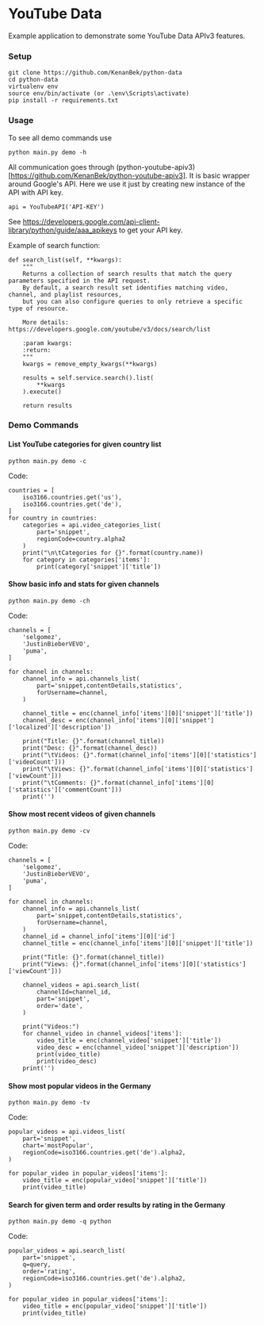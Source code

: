 # YouTube Data

Example application to demonstrate some YouTube Data APIv3 features.

### Setup

    git clone https://github.com/KenanBek/python-data
    cd python-data
    virtualenv env
    source env/bin/activate (or .\env\Scripts\activate)
    pip install -r requirements.txt

### Usage

To see all demo commands use

    python main.py demo -h

All communication goes through (python-youtube-apiv3)[https://github.com/KenanBek/python-youtube-apiv3].
It is basic wrapper around Google's API. Here we use it just by creating new instance of the API with API key.

    api = YouTubeAPI('API-KEY')

See https://developers.google.com/api-client-library/python/guide/aaa_apikeys to get your API key.

Example of search function:

    def search_list(self, **kwargs):
        """
        Returns a collection of search results that match the query parameters specified in the API request. 
        By default, a search result set identifies matching video, channel, and playlist resources, 
        but you can also configure queries to only retrieve a specific type of resource.

        More details: https://developers.google.com/youtube/v3/docs/search/list

        :param kwargs: 
        :return: 
        """
        kwargs = remove_empty_kwargs(**kwargs)

        results = self.service.search().list(
            **kwargs
        ).execute()

        return results

### Demo Commands

#### List YouTube categories for given country list

    python main.py demo -c

Code:

    countries = [
        iso3166.countries.get('us'),
        iso3166.countries.get('de'),
    ]
    for country in countries:
        categories = api.video_categories_list(
            part='snippet',
            regionCode=country.alpha2
        )
        print("\n\tCategories for {}".format(country.name))
        for category in categories['items']:
            print(category['snippet']['title'])

#### Show basic info and stats for given channels

    python main.py demo -ch

Code:

    channels = [
        'selgomez',
        'JustinBieberVEVO',
        'puma',
    ]

    for channel in channels:
        channel_info = api.channels_list(
            part='snippet,contentDetails,statistics',
            forUsername=channel,
        )

        channel_title = enc(channel_info['items'][0]['snippet']['title'])
        channel_desc = enc(channel_info['items'][0]['snippet']['localized']['description'])

        print("Title: {}".format(channel_title))
        print("Desc: {}".format(channel_desc))
        print("\tVideos: {}".format(channel_info['items'][0]['statistics']['videoCount']))
        print("\tViews: {}".format(channel_info['items'][0]['statistics']['viewCount']))
        print("\tComments: {}".format(channel_info['items'][0]['statistics']['commentCount']))
        print('')

#### Show most recent videos of given channels

    python main.py demo -cv

Code:

    channels = [
        'selgomez',
        'JustinBieberVEVO',
        'puma',
    ]

    for channel in channels:
        channel_info = api.channels_list(
            part='snippet,contentDetails,statistics',
            forUsername=channel,
        )
        channel_id = channel_info['items'][0]['id']
        channel_title = enc(channel_info['items'][0]['snippet']['title'])

        print("Title: {}".format(channel_title))
        print("Views: {}".format(channel_info['items'][0]['statistics']['viewCount']))

        channel_videos = api.search_list(
            channelId=channel_id,
            part='snippet',
            order='date',
        )

        print("Videos:")
        for channel_video in channel_videos['items']:
            video_title = enc(channel_video['snippet']['title'])
            video_desc = enc(channel_video['snippet']['description'])
            print(video_title)
            print(video_desc)
        print('')

#### Show most popular videos in the Germany

    python main.py demo -tv

Code:

    popular_videos = api.videos_list(
        part='snippet',
        chart='mostPopular',
        regionCode=iso3166.countries.get('de').alpha2,
    )

    for popular_video in popular_videos['items']:
        video_title = enc(popular_video['snippet']['title'])
        print(video_title)

#### Search for given term and order results by rating in the Germany

    python main.py demo -q python

Code:

    popular_videos = api.search_list(
        part='snippet',
        q=query,
        order='rating',
        regionCode=iso3166.countries.get('de').alpha2,
    )

    for popular_video in popular_videos['items']:
        video_title = enc(popular_video['snippet']['title'])
        print(video_title)
